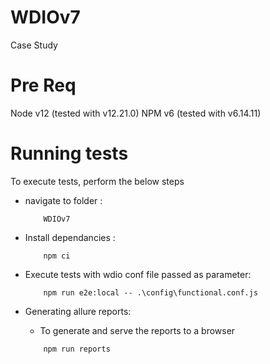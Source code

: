# WDIOv7
Case Study

# Pre Req

Node v12 (tested with v12.21.0)
NPM  v6 (tested with v6.14.11)

# Running tests

To execute tests, perform the below steps

*  navigate to folder :
    ````
        WDIOv7
    ````
*  Install dependancies :
    ````
        npm ci
    ````
*  Execute tests with wdio conf file passed as parameter:
    ```
        npm run e2e:local -- .\config\functional.conf.js
    ```
*  Generating allure reports:
  
    * To generate and serve the reports to a browser
    ````
        npm run reports 
    ````